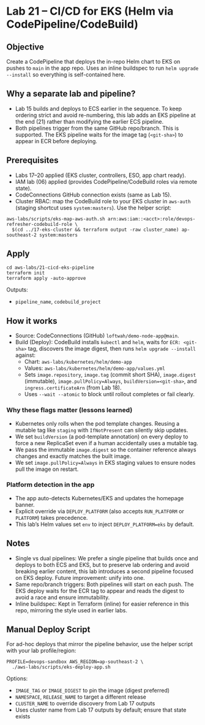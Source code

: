 # Lab 21 – CI/CD for EKS (Helm via CodePipeline/CodeBuild)

## Objective

Create a CodePipeline that deploys the in-repo Helm chart to EKS on pushes to `main` in the app repo. Uses an inline buildspec to run `helm upgrade --install` so everything is self-contained here.

## Why a separate lab and pipeline?

- Lab 15 builds and deploys to ECS earlier in the sequence. To keep ordering strict and avoid re-numbering, this lab adds an EKS pipeline at the end (21) rather than modifying the earlier ECS pipeline.
- Both pipelines trigger from the same GitHub repo/branch. This is supported. The EKS pipeline waits for the image tag (`<git-sha>`) to appear in ECR before deploying.

## Prerequisites

- Labs 17–20 applied (EKS cluster, controllers, ESO, app chart ready).
- IAM lab (06) applied (provides CodePipeline/CodeBuild roles via remote state).
- CodeConnections GitHub connection exists (same as Lab 15).
- Cluster RBAC: map the CodeBuild role to your EKS cluster in `aws-auth` (staging shortcut uses `system:masters`). Use the helper script:

```
aws-labs/scripts/eks-map-aws-auth.sh arn:aws:iam::<acct>:role/devops-refresher-codebuild-role \
  $(cd ../17-eks-cluster && terraform output -raw cluster_name) ap-southeast-2 system:masters
```

## Apply

```
cd aws-labs/21-cicd-eks-pipeline
terraform init
terraform apply -auto-approve
```

Outputs:

- `pipeline_name`, `codebuild_project`

## How it works

- Source: CodeConnections (GitHub) `loftwah/demo-node-app@main`.
- Build (Deploy): CodeBuild installs `kubectl` and `helm`, waits for `ECR: <git-sha>` tag, discovers the image digest, then runs `helm upgrade --install` against:
  - Chart: `aws-labs/kubernetes/helm/demo-app`
  - Values: `aws-labs/kubernetes/helm/demo-app/values.yml`
  - Sets `image.repository`, `image.tag` (commit short SHA), `image.digest` (immutable), `image.pullPolicy=Always`, `buildVersion=<git-sha>`, and `ingress.certificateArn` (from Lab 18).
  - Uses `--wait --atomic` to block until rollout completes or fail clearly.

### Why these flags matter (lessons learned)

- Kubernetes only rolls when the pod template changes. Reusing a mutable tag like `staging` with `IfNotPresent` can silently skip updates.
- We set `buildVersion` (a pod-template annotation) on every deploy to force a new ReplicaSet even if a human accidentally uses a mutable tag.
- We pass the immutable `image.digest` so the container reference always changes and exactly matches the built image.
- We set `image.pullPolicy=Always` in EKS staging values to ensure nodes pull the image on restart.

### Platform detection in the app

- The app auto-detects Kubernetes/EKS and updates the homepage banner.
- Explicit override via `DEPLOY_PLATFORM` (also accepts `RUN_PLATFORM` or `PLATFORM`) takes precedence.
- This lab’s Helm values set `env` to inject `DEPLOY_PLATFORM=eks` by default.

## Notes

- Single vs dual pipelines: We prefer a single pipeline that builds once and deploys to both ECS and EKS, but to preserve lab ordering and avoid breaking earlier content, this lab introduces a second pipeline focused on EKS deploy. Future improvement: unify into one.
- Same repo/branch triggers: Both pipelines will start on each push. The EKS deploy waits for the ECR tag to appear and reads the digest to avoid a race and ensure immutability.
- Inline buildspec: Kept in Terraform (inline) for easier reference in this repo, mirroring the style used in earlier labs.

## Manual Deploy Script

For ad-hoc deploys that mirror the pipeline behavior, use the helper script with your lab profile/region:

```
PROFILE=devops-sandbox AWS_REGION=ap-southeast-2 \
  ./aws-labs/scripts/eks-deploy-app.sh
```

Options:

- `IMAGE_TAG` or `IMAGE_DIGEST` to pin the image (digest preferred)
- `NAMESPACE`, `RELEASE_NAME` to target a different release
- `CLUSTER_NAME` to override discovery from Lab 17 outputs
- Uses cluster name from Lab 17 outputs by default; ensure that state exists
